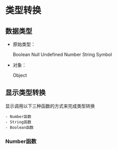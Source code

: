 # 类型转换

## 数据类型

- 原始类型：

    Boolean  Null  Undefined  Number  String  Symbol

- 对象：

    Object

## 显示类型转换

显示调用以下三种函数的方式来完成类型转换

    - Number函数
    - String函数
    - Boolean函数

### Number函数